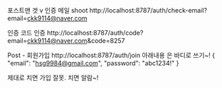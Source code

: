 포스트맨
겟 v  인증 메일 shoot
http://localhost:8787/auth/check-email?email=ckk9114@naver.com

인증 코드 인증
http://localhost:8787/auth/code?email=ckk9114@naver.com&code=8257


Post - 회원가입
http://localhost:8787/auth/join
아래내용 은 바디로 쓰기~!
{
"email": "hsg9984@gmail.com",
"password": "abc1234!"
}

제대로 치면 가입
잘못.  치면  알람~!

